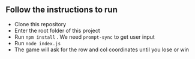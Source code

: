 ## Follow the instructions to run

- Clone this repository
- Enter the root folder of this project
- Run `npm install` . We need `prompt-sync` to get user input
- Run `node index.js`
- The game will ask for the row and col coordinates until you lose or win